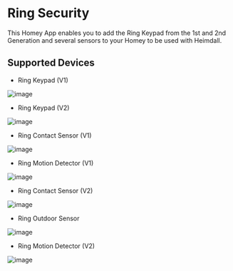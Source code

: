 # Ring Security

This Homey App enables you to add the Ring Keypad from the 1st and 2nd Generation and several sensors to your Homey to be used with Heimdall.

## Supported Devices

* Ring Keypad (V1)

![image][ringkeypad]

* Ring Keypad (V2)

![image][ringkeypad2]

* Ring Contact Sensor (V1)

![image][ringcontact]

* Ring Motion Detector (V1)

![image][ringmotion]

* Ring Contact Sensor (V2)

![image][ringcontact2]

* Ring Outdoor Sensor

![image][ringoutdoor]

* Ring Motion Detector (V2)

![image][ringmotion2]

[ringkeypad]: https://github.com/daneedk/com.ring.security/blob/b5d58a19a145e140fcee91dcc8c98b9bf68c559e/drivers/4AK1E9-0EU0/assets/images/small.jpg
[ringcontact]: https://github.com/daneedk/com.ring.security/blob/b5d58a19a145e140fcee91dcc8c98b9bf68c559e/drivers/4SDAE9-0EU0/assets/images/small.jpg
[ringmotion]: https://github.com/daneedk/com.ring.security/blob/b5d58a19a145e140fcee91dcc8c98b9bf68c559e/drivers/4SPAE9-0EU0/assets/images/small.jpg
[ringkeypad2]: https://github.com/daneedk/com.ring.security/blob/b5d58a19a145e140fcee91dcc8c98b9bf68c559e/drivers/4AK1SZ-0EU0/assets/images/small.jpg
[ringcontact2]: https://github.com/daneedk/com.ring.security/blob/b5d58a19a145e140fcee91dcc8c98b9bf68c559e/drivers/Contact%20Sensor%20v2/assets/images/small.jpg
[ringoutdoor]: https://github.com/daneedk/com.ring.security/blob/b5d58a19a145e140fcee91dcc8c98b9bf68c559e/drivers/Outdoor%20Sensor/assets/images/small.jpg
[ringmotion2]: https://github.com/daneedk/com.ring.security/blob/b5d58a19a145e140fcee91dcc8c98b9bf68c559e/drivers/Motion%20Sensor%20v2/assets/images/small.jpg